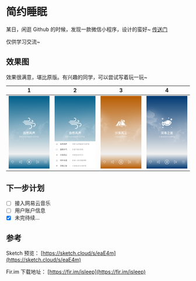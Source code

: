 # 简约睡眠

某日，闲逛 Github 的时候，发现一款微信小程序，设计的蛮好~  [传送门](https://github.com/shajinyang/BeautyAudio)

仅供学习交流~

## 效果图

效果很满意，堪比原版。有兴趣的同学，可以尝试写着玩一玩~

| 1 | 2 | 3 | 4 |
| :--: | :-------------------------: | :-------------------------: | :-------------------------: |
| ![](./docs/WechatIMG33.png) | ![](./docs/WechatIMG34.png) | ![](./docs/WechatIMG35.png) | ![](./docs/WechatIMG36.png) |

## 下一步计划

- [ ] 接入网易云音乐
- [ ] 用户账户信息
- [x] 未完待续...

## 参考

Sketch 预览： [https://sketch.cloud/s/eaE4m](https://sketch.cloud/s/eaE4m)

Fir.im 下载地址： [https://fir.im/isleep](https://fir.im/isleep)

